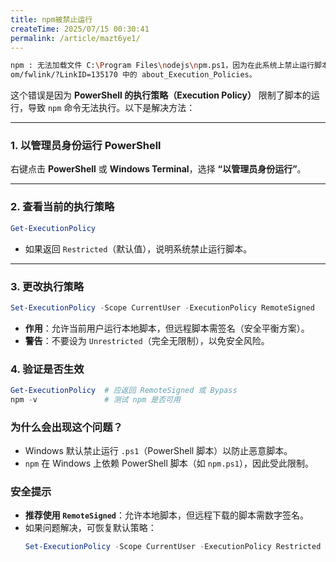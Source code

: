 ```yaml
---
title: npm被禁止运行
createTime: 2025/07/15 00:30:41
permalink: /article/mazt6ye1/
---
```


```bash
npm : 无法加载文件 C:\Program Files\nodejs\npm.ps1，因为在此系统上禁止运行脚本。有关详细信息，请参阅 https:/go.microsoft.c
om/fwlink/?LinkID=135170 中的 about_Execution_Policies。
```

这个错误是因为 **PowerShell 的执行策略（Execution Policy）** 限制了脚本的运行，导致 `npm` 命令无法执行。以下是解决方法：

---

### **1. 以管理员身份运行 PowerShell**

右键点击 **PowerShell** 或 **Windows Terminal**，选择 **“以管理员身份运行”**。

---

### **2. 查看当前的执行策略**

```powershell
Get-ExecutionPolicy
```

- 如果返回 `Restricted`（默认值），说明系统禁止运行脚本。

---

### **3. 更改执行策略**

```powershell
Set-ExecutionPolicy -Scope CurrentUser -ExecutionPolicy RemoteSigned
```

- **作用**：允许当前用户运行本地脚本，但远程脚本需签名（安全平衡方案）。
- **警告**：不要设为 `Unrestricted`（完全无限制），以免安全风险。

### **4. 验证是否生效**

```powershell
Get-ExecutionPolicy  # 应返回 RemoteSigned 或 Bypass
npm -v               # 测试 npm 是否可用
```

### **为什么会出现这个问题？**

- Windows 默认禁止运行 `.ps1`（PowerShell 脚本）以防止恶意脚本。
- `npm` 在 Windows 上依赖 PowerShell 脚本（如 `npm.ps1`），因此受此限制。

### **安全提示**

- **推荐使用 `RemoteSigned`**：允许本地脚本，但远程下载的脚本需数字签名。
- 如果问题解决，可恢复默认策略：
  ```powershell
  Set-ExecutionPolicy -Scope CurrentUser -ExecutionPolicy Restricted
  ```
